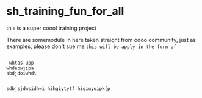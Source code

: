 # sh_training_fun_for_all
this is a super coool training project 

There are somemodule in here taken straight from odoo community, just as examples, please don't sue me
<code>this will be apply in the form of <readonny>
<th></th> whtas upp 
whdebwjipa
abdjdoiwhd\

sdbjsjdwsidhwi
hihgiytytf
higiuyoipk[p
